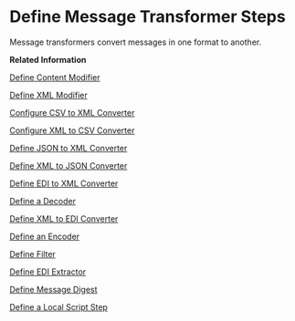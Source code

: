 <!-- loioe2230716e7594ff491b60ce28685c174 -->

# Define Message Transformer Steps

Message transformers convert messages in one format to another.

**Related Information**  


[Define Content Modifier](define-content-modifier-8f04a70.md "")

[Define XML Modifier](define-xml-modifier-af16d64.md "Use the XML Modifier flow step to remove External DTDs and/or to remove XML Declarations.")

[Configure CSV to XML Converter](configure-csv-to-xml-converter-fe33888.md "")

[Configure XML to CSV Converter](configure-xml-to-csv-converter-9025222.md "")

[Define JSON to XML Converter](define-json-to-xml-converter-5a7c0cd.md "The JSON to XML converter enables you to transform messages in JSON format to XML format.")

[Define XML to JSON Converter](define-xml-to-json-converter-a60a282.md "The XML to JSON converter enables you to transform messages in XML format to JSON format.")

[Define EDI to XML Converter](define-edi-to-xml-converter-6a3d12b.md "The EDI to XML converter enables you to transform single incoming EDI messages from EDI to XML format.")

[Define a Decoder](define-a-decoder-c95697a.md "You use this task to decode the message received over the network to retrieve original data.")

[Define XML to EDI Converter](define-xml-to-edi-converter-707973f.md "The XML to EDI converter transforms a XML message in XML format to EDI format.")

[Define an Encoder](define-an-encoder-89f8bdd.md "You use this task to encode messages using an encoding scheme to secure any sensitive message content during transfer over the network.")

[Define Filter](define-filter-733f8dc.md "")

[Define EDI Extractor](define-edi-extractor-5fc2323.md "EDI Extractor enables you to extract EDI headers and transfer to camel headers. This element extracts data from single incoming EDI document and adds it to the exchange such that this information can be used further in message processing. EDI extractor can read both flat file and XML format.")

[Define Message Digest](define-message-digest-e5d2867.md "This integration flow step is used to calculate a digest of the payload or parts of it and store the result in a message header.")

[Define a Local Script Step](define-a-local-script-step-03b32eb.md "You can create a script step that is specific to an integration artifact to execute custom scripts (JavaScript or Groovy Script).")

